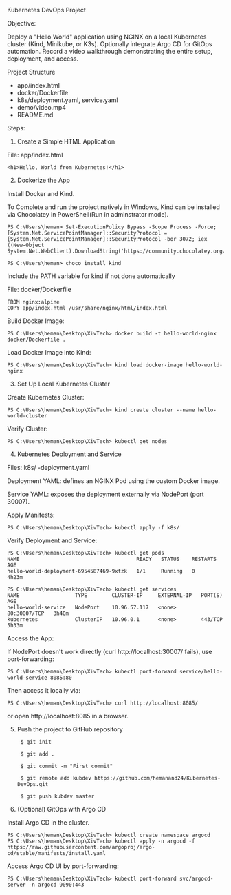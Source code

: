Kubernetes DevOps Project

Objective:

Deploy a "Hello World" application using NGINX on a local Kubernetes cluster (Kind, Minikube, or K3s).
Optionally integrate Argo CD for GitOps automation.
Record a video walkthrough demonstrating the entire setup, deployment, and access.


Project Structure 
- app/index.html  
- docker/Dockerfile  
- k8s/deployment.yaml, service.yaml  
- demo/video.mp4  
- README.md



Steps:

1. Create a Simple HTML Application

File: app/index.html

    <h1>Hello, World from Kubernetes!</h1>




2. Dockerize the App

Install Docker and Kind.

To Complete and run the project natively in Windows, Kind can be installed via Chocolatey in PowerShell(Run in adminstrator mode).
    
    PS C:\Users\heman> Set-ExecutionPolicy Bypass -Scope Process -Force; [System.Net.ServicePointManager]::SecurityProtocol = [System.Net.ServicePointManager]::SecurityProtocol -bor 3072; iex ((New-Object System.Net.WebClient).DownloadString('https://community.chocolatey.org/install.ps1'))
    
    PS C:\Users\heman> choco install kind
    
Include the PATH variable for kind if not done automatically

File: docker/Dockerfile
    
    FROM nginx:alpine
    COPY app/index.html /usr/share/nginx/html/index.html


Build Docker Image:

    PS C:\Users\heman\Desktop\XivTech> docker build -t hello-world-nginx docker/Dockerfile .


Load Docker Image into Kind:

    PS C:\Users\heman\Desktop\XivTech> kind load docker-image hello-world-nginx




3. Set Up Local Kubernetes Cluster

Create Kubernetes Cluster:
    
    PS C:\Users\heman\Desktop\XivTech> kind create cluster --name hello-world-cluster


Verify Cluster:
    
    PS C:\Users\heman\Desktop\XivTech> kubectl get nodes





4. Kubernetes Deployment and Service

Files: k8s/ -deployment.yaml

Deployment YAML: defines an NGINX Pod using the custom Docker image.

Service YAML: exposes the deployment externally via NodePort (port 30007).

Apply Manifests:

    PS C:\Users\heman\Desktop\XivTech> kubectl apply -f k8s/

Verify Deployment and Service:
    
    PS C:\Users\heman\Desktop\XivTech> kubectl get pods
    NAME                                      READY   STATUS    RESTARTS   AGE
    hello-world-deployment-6954587469-9xtzk   1/1     Running   0          4h23m
    
    PS C:\Users\heman\Desktop\XivTech> kubectl get services
    NAME                  TYPE        CLUSTER-IP     EXTERNAL-IP   PORT(S)        AGE
    hello-world-service   NodePort    10.96.57.117   <none>        80:30007/TCP   3h40m
    kubernetes            ClusterIP   10.96.0.1      <none>        443/TCP        5h33m

Access the App:

If NodePort doesn't work directly (curl http://localhost:30007/ fails), use port-forwarding:
    
    PS C:\Users\heman\Desktop\XivTech> kubectl port-forward service/hello-world-service 8085:80

Then access it locally via:
    
    PS C:\Users\heman\Desktop\XivTech> curl http://localhost:8085/

or open http://localhost:8085 in a browser.




5. Push the project to GitHub repository
    
        $ git init
    
        $ git add .
    
        $ git commit -m "First commit"
    
        $ git remote add kubdev https://github.com/hemanand24/Kubernetes-DevOps.git
    
        $ git push kubdev master




6. (Optional) GitOps with Argo CD

Install Argo CD in the cluster.
    
    PS C:\Users\heman\Desktop\XivTech> kubectl create namespace argocd
    PS C:\Users\heman\Desktop\XivTech> kubectl apply -n argocd -f https://raw.githubusercontent.com/argoproj/argo-cd/stable/manifests/install.yaml

Access Argo CD UI by port-forwarding:
    
    PS C:\Users\heman\Desktop\XivTech> kubectl port-forward svc/argocd-server -n argocd 9090:443

